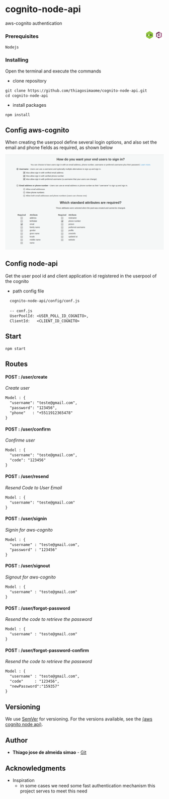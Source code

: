 # cognito-node-api

aws-cognito authentication

<img src="./docs/img/logo_aws_cognito.jpg" width="30" height="30" style="float: right"/> <img src="./docs/img/logo_nodejs.png" width="30" height="30" style="float: right" />
 
### Prerequisites

```
Nodejs
```

### Installing

Open the terminal and execute the commands

- clone repository

```
git clone https://github.com/thiagosimaome/cognito-node-api.git
cd cognito-node-api
```

- install packages

```
npm install
```

## Config aws-cognito

When creating the userpool define several login options, and also set the email and phone fields as required, as shown below

![Image cognito attributes](./docs/img/model_aws_cognito.png)

## Config node-api

Get the user pool id and client application id registered in the userpool of the cognito

- path config file

```
  cognito-node-api/config/conf.js

  -- conf.js
  UserPoolId: <USER_POLL_ID_COGNITO>,
  ClientId:   <CLIENT_ID_COGNITO>
```

## Start

```
npm start
```

## Routes

#### POST : /user/create

_Create user_

```
Model : {
  "username": "teste@gmail.com",
  "password": "123456",
  "phone"   : "+5511912365478"
}

```

#### POST : /user/confirm

_Confirme user_

```
Model : {
  "username": "teste@gmail.com",
  "code": "123456"
}

```

#### POST : /user/resend

_Resend Code to User Email_

```
Model : {
  "username": "teste@gmail.com"
}

```

#### POST : /user/signin

_Signin for aws-cognito_

```
Model : {
  "username" : "teste@gmail.com",
  "password" : "123456"
}

```

#### POST : /user/signout

_Signout for aws-cognito_

```
Model : {
  "username" : "teste@gmail.com"
}

```

#### POST : /user/forgot-password

_Resend the code to retrieve the password_

```
Model : {
  "username" : "teste@gmail.com"
}
```

#### POST : /user/forgot-password-confirm

_Resend the code to retrieve the password_

```
Model : {
  "username" : "teste@gmail.com",
  "code"     : "123456",
  "newPassword":"159357"
}
```

## Versioning

We use [SemVer](http://semver.org/) for versioning. For the versions available, see the [(aws cognito node api)](https://github.com/your/project/tags).

## Author

- **Thiago jose de almeida simao** - [Git](https://github.com/thiagosimaome)

## Acknowledgments

- Inspiration
  - in some cases we need some fast authentication mechanism this project serves to meet this need
